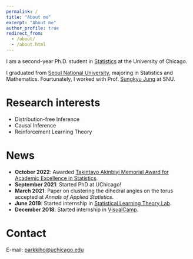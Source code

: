 ```yaml
---
permalink: /
title: "About me"
excerpt: "About me"
author_profile: true
redirect_from: 
  - /about/
  - /about.html
---
```


I am a second-year Ph.D. student in [Statistics](https://stat.uchicago.edu) at the University of Chicago.

I graduated from [Seoul National University](https://stat.snu.ac.kr/en/), majoring in Statistics and Mathematics. Fourtunately, I worked with Prof. [Sungkyu Jung](http://jung.snu.ac.kr) at SNU.

Research interests
======
* Distribution-free Inference
* Causal Inference
* Reinforcement Learning Theory

News
=====
* **October 2022**: Awarded [Takintayo Akinbiyi Memorial Award for Academic Excellence in Statistics](https://stat.uchicago.edu/about/akinbiyi-fund/).
* **September 2021**: Started PhD at UChicago!
* **March 2021**: Paper on clustering the dihedral angles on the torus accepted at *Annals of Applied Statistics*.
* **June 2019**: Started internship in [Statistical Learning Theory Lab](https://statlet.github.io).
* **December 2018**: Started internship in [VisualCamp](https://visual.camp).

Contact
=====
E-mail: <parkkiho@uchicago.edu>
